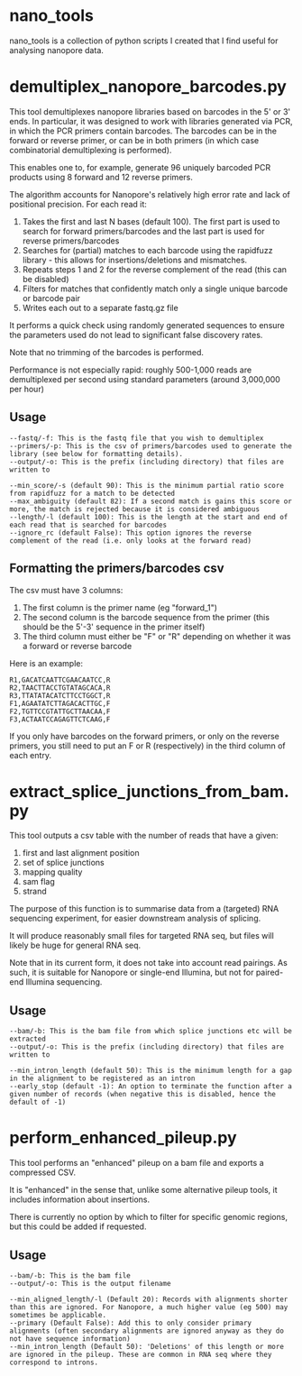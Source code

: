 # nano_tools

nano_tools is a collection of python scripts I created that I find useful for analysing nanopore data.

# demultiplex_nanopore_barcodes.py

This tool demultiplexes nanopore libraries based on barcodes in the 5' or 3' ends. In particular, it was designed to work with libraries generated via PCR, in which the PCR primers contain barcodes. The barcodes can be in the forward or reverse primer, or can be in both primers (in which case combinatorial demultiplexing is performed).

This enables one to, for example, generate 96 uniquely barcoded PCR products using 8 forward and 12 reverse primers.

The algorithm accounts for Nanopore's relatively high error rate and lack of positional precision. For each read it:
1. Takes the first and last N bases (default 100). The first part is used to search for forward primers/barcodes and the last part is used for reverse primers/barcodes
2. Searches for (partial) matches to each barcode using the rapidfuzz library - this allows for insertions/deletions and mismatches. 
3. Repeats steps 1 and 2 for the reverse complement of the read (this can be disabled)
4. Filters for matches that confidently match only a single unique barcode or barcode pair
5. Writes each out to a separate fastq.gz file

It performs a quick check using randomly generated sequences to ensure the parameters used do not lead to significant false discovery rates.

Note that no trimming of the barcodes is performed.

Performance is not especially rapid: roughly 500-1,000 reads are demultiplexed per second using standard parameters (around 3,000,000 per hour)

## Usage

```
--fastq/-f: This is the fastq file that you wish to demultiplex
--primers/-p: This is the csv of primers/barcodes used to generate the library (see below for formatting details).
--output/-o: This is the prefix (including directory) that files are written to

--min_score/-s (default 90): This is the minimum partial ratio score from rapidfuzz for a match to be detected
--max_ambiguity (default 82): If a second match is gains this score or more, the match is rejected because it is considered ambiguous
--length/-l (default 100): This is the length at the start and end of each read that is searched for barcodes
--ignore_rc (default False): This option ignores the reverse complement of the read (i.e. only looks at the forward read)
```

## Formatting the primers/barcodes csv

The csv must have 3 columns:
1. The first column is the primer name (eg "forward_1")
2. The second column is the barcode sequence from the primer (this should be the 5'-3' sequence in the primer itself)
3. The third column must either be "F" or "R" depending on whether it was a forward or reverse barcode

Here is an example:
```
R1,GACATCAATTCGAACAATCC,R
R2,TAACTTACCTGTATAGCACA,R
R3,TTATATACATCTTCCTGGCT,R
F1,AGAATATCTTAGACACTTGC,F
F2,TGTTCCGTATTGCTTAACAA,F
F3,ACTAATCCAGAGTTCTCAAG,F
```

If you only have barcodes on the forward primers, or only on the reverse primers, you still need to put an F or R (respectively) in the third column of each entry.

# extract_splice_junctions_from_bam.py

This tool outputs a csv table with the number of reads that have a given:
1. first and last alignment position
2. set of splice junctions
3. mapping quality
4. sam flag
5. strand

The purpose of this function is to summarise data from a (targeted) RNA sequencing experiment, for easier downstream analysis of splicing. 

It will produce reasonably small files for targeted RNA seq, but files will likely be huge for general RNA seq.

Note that in its current form, it does not take into account read pairings. As such, it is suitable for Nanopore or single-end Illumina, but not for paired-end Illumina sequencing.

## Usage
```
--bam/-b: This is the bam file from which splice junctions etc will be extracted
--output/-o: This is the prefix (including directory) that files are written to

--min_intron_length (default 50): This is the minimum length for a gap in the alignment to be registered as an intron
--early_stop (default -1): An option to terminate the function after a given number of records (when negative this is disabled, hence the default of -1)
```


# perform_enhanced_pileup.py

This tool performs an "enhanced" pileup on a bam file and exports a compressed CSV. 

It is "enhanced" in the sense that, unlike some alternative pileup tools, it includes information about insertions.

There is currently no option by which to filter for specific genomic regions, but this could be added if requested.

## Usage
```
--bam/-b: This is the bam file
--output/-o: This is the output filename

--min_aligned_length/-l (Default 20): Records with alignments shorter than this are ignored. For Nanopore, a much higher value (eg 500) may sometimes be applicable.
--primary (Default False): Add this to only consider primary alignments (often secondary alignments are ignored anyway as they do not have sequence information)
--min_intron_length (Default 50): 'Deletions' of this length or more are ignored in the pileup. These are common in RNA seq where they correspond to introns.
